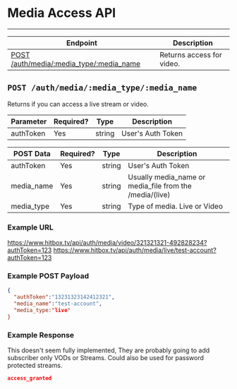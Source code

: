 # Media Access API
***

| Endpoint | Description |
| ---- | --------------- |
| [POST /auth/media/:media_type/:media_name](/auth/media.md#post-authmediamedia_typemedia_name) | Returns access for video. |

## `POST /auth/media/:media_type/:media_name`

Returns if you can access a live stream or video.

| Parameter | Required? | Type | Description |
| --- | --- | --- | --- |
| authToken | Yes | string | User's Auth Token |

| POST Data | Required? | Type | Description |
| --- | --- | --- | --- |
| authToken | Yes | string | User's Auth  Token |
| media_name | Yes | string | Usually media_name or media_file from the /media/(live)|(video) endpoint |
| media_type | Yes | string | Type of media. Live or Video |

### Example URL

https://www.hitbox.tv/api/auth/media/video/321321321-492828234?authToken=123
https://www.hitbox.tv/api/auth/media/live/test-account?authToken=123

### Example POST Payload

```json
{
  "authToken":"13231323142412321",
  "media_name":"test-account",
  "media_type:"live"
}
```

### Example Response 

This doesn't seem fully implemented, They are probably going to add subscriber only VODs or Streams. Could also be used for password protected streams.

```json
access_granted
```
